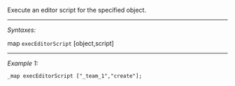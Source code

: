 Execute an editor script for the specified object.


---
*Syntaxes:*

map `execEditorScript` [object,script]

---
*Example 1:*

```sqf
_map execEditorScript ["_team_1","create"];
```